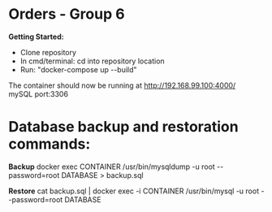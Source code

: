 Orders - Group 6
=======

**Getting Started:**
* Clone repository
* In cmd/terminal: cd into repository location
* Run: "docker-compose up --build"  
  
The container should now be running at http://192.168.99.100:4000/  
mySQL port:3306  

# Database backup and restoration commands:
 **Backup**
docker exec CONTAINER /usr/bin/mysqldump -u root --password=root DATABASE > backup.sql

 **Restore**
cat backup.sql | docker exec -i CONTAINER /usr/bin/mysql -u root --password=root DATABASE
